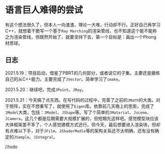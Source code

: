 # 语言巨人难得的尝试

有这个想法很久了，但本人一向渣渣，理论一大堆，行动却不行。正好自己再学习C++，就想着干脆写一个基于`Ray Marching`的渲染管线，也不知道这个能不能称之为渲染管线，但既然开始了，就要坚持下去，第一个目标是：画出一个Phong材质球。

## 日志

2021.5.19：项目启动，借鉴了PBRT的几何部分，或者说它的子集。主要还是磨练自己的从C++能力。主要完成了`JVector`。简单学习了`cmake`。

2021.5.20：继续吧，完成`JPoint`、`JRay`。

2021.5.21：今天搞了点东西。在写代码的过程中，完善了之前的`JMath`的大类。对于矩阵，实在不想重写了，就使用了`Eigen`库。依靠前几天晚上的思索，完成了`JModel`大类，包括：`JModel`、`JShape`等。写了个简单的`JMaterial`、`Jscene`、`JCamera`，这几个都是后期需要大规模扩展的，但短期先这样吧。感觉模型块应该大体框架差不多了，个人感觉建模方式还行。但今天，最后想要进入渲染块，但却有点难以下手，对于`JFilm`、`JShaderModle`等的架构关系还不太明确，还有没有确定的`JSample`、`JIntegral`。

//todo